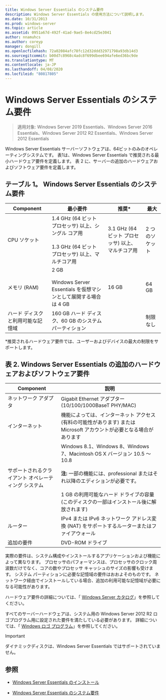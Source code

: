 ```yaml
---
title: Windows Server Essentials のシステム要件
description: Windows Server Essentials の使用方法について説明します。
ms.date: 10/31/2013
ms.prod: windows-server
ms.topic: article
ms.assetid: 0951a67d-492f-41ad-9ae5-8e4cd25e3041
author: nnamuhcs
ms.author: coreyp
manager: dongill
ms.openlocfilehash: 72a02084afc78fc12d32ddd32971798a93db14d3
ms.sourcegitcommit: b00d7c8968c4adc8f699dbee694afe6ed36bc9de
ms.translationtype: MT
ms.contentlocale: ja-JP
ms.lasthandoff: 04/08/2020
ms.locfileid: "80817805"
---
```

# <a name="system-requirements-for-windows-server-essentials"></a>Windows Server Essentials のシステム要件

>適用対象: Windows Server 2019 Essentials、Windows Server 2016 Essentials、Windows Server 2012 R2 Essentials、Windows Server 2012 Essentials 
  
  Windows Server Essentials サーバーソフトウェアは、64ビットのみのオペレーティングシステムです。 表1は、Windows Server Essentials で推奨される最小ハードウェア要件を定義します。 表 2 に、サーバーの追加のハードウェアおよびソフトウェア要件を定義します。  
    
  
## <a name="table-1-system-requirements-for-windows-server-essentials"></a>テーブル 1。 Windows Server Essentials のシステム要件  
  
|Component|最小要件|推奨*|最大|  
|---------------|-------------|-------------------|-------------|  
|CPU ソケット|1.4 GHz (64 ビット プロセッサ) 以上、シングル コア用<br /><br /> 1.3 GHz (64 ビット プロセッサ) 以上、マルチコア用|3.1 GHz (64 ビット プロセッサ) 以上、マルチコア用|2 つのソケット|  
|メモリ (RAM)|2 GB<br /><br /> Windows Server Essentials を仮想マシンとして展開する場合は 4 GB|16 GB|64 GB|  
|ハード ディスクと利用可能な記憶域|160 GB ハード ディスク、60 GB のシステム パーティション||制限なし|  
  
 *推奨されるハードウェア要件では、ユーザーおよびデバイスの最大の制限をサポートします。  
  
## <a name="table-2-additional-hardware-and-software-requirements-for-windows-server-essentials"></a>表 2. Windows Server Essentials の追加のハードウェアおよびソフトウェア要件  
  
|Component|説明|  
|---------------|-----------------|  
|ネットワーク アダプタ|Gigabit Ethernet アダプター (10/100/1000BaseT PHY/MAC)|  
|インターネット|機能によっては、インターネット アクセス (有料の可能性があります) または Microsoft アカウントが必要となる場合があります|  
|サポートされるクライアント オペレーティング システム|Windows 8.1、Windows 8、Windows 7、Macintosh OS X バージョン 10.5 ～ 10.8<br /><br /> **注:** 一部の機能には、professional またはそれ以降のエディションが必要です。<br /><br /> 1 GB の利用可能なハード ドライブの容量 (このディスクの一部はインストール後に解放されます)|  
|ルーター|IPv4 または IPv6 ネットワーク アドレス変換 (NAT) をサポートするルーターまたはファイアウォール|  
|追加の要件|DVD-ROM ドライブ|  
  
 実際の要件は、システム構成やインストールするアプリケーションおよび機能によって異なります。 プロセッサのパフォーマンスは、プロセッサのクロック周波数だけでなく、コアの数やプロセッサ キャッシュのサイズの影響も受けます。 システム パーティションに必要な記憶域の要件はおおよそのものです。 ネットワーク経由でインストールしている場合、追加の利用可能な記憶域が必要になる可能性があります。  
  
 ハードウェア要件の詳細については、「 [Windows Server カタログ](https://www.windowsservercatalog.com/)」を参照してください。  
  
 すべてのサーバーハードウェアは、システム用の Windows Server 2012 R2 ロゴプログラム用に設定された要件を満たしている必要があります。 詳細については、「 [Windows ロゴ プログラム](https://msdn.microsoft.com/windows/hardware/gg487403.aspx)」を参照してください。  

> [!IMPORTANT]
> ダイナミックディスクは、Windows Server Essentials ではサポートされていません。

## <a name="see-also"></a>参照  
 
-   [Windows Server Essentials のインストール](../install/Install-Windows-Server-Essentials.md)  
  
-   [Windows Server Essentials のシステム要件](system-requirements.md)


